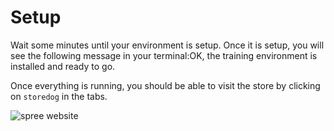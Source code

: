 # Setup

Wait some minutes until your environment is setup. Once it is setup, you will see the following message in your terminal:OK, the training environment is installed and ready to go.

Once everything is running, you should be able to visit the store by clicking on `storedog` in the tabs.

![spree website](https://p-qKFgO2.t2.n0.cdn.getcloudapp.com/items/KouBpG7R/Image%202020-07-22%20at%205.33.01%20PM.png?v=d25a745e18a4835ca05ae1452ca1c42b)